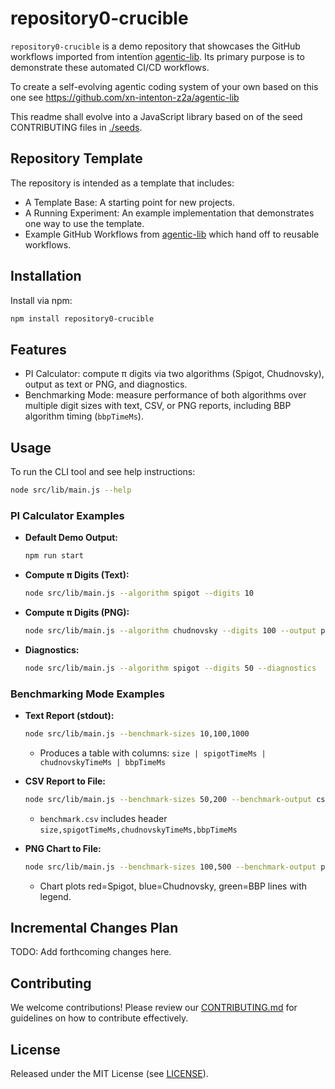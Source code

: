 # repository0-crucible

`repository0-crucible` is a demo repository that showcases the GitHub workflows imported from intentïon [agentic-lib](https://github.com/xn-intenton-z2a/agentic-lib). Its primary purpose is to demonstrate these automated CI/CD workflows.

To create a self-evolving agentic coding system of your own based on this one see https://github.com/xn-intenton-z2a/agentic-lib

This readme shall evolve into a JavaScript library based on of the seed CONTRIBUTING files in [./seeds](./seeds).

## Repository Template

The repository is intended as a template that includes:
* A Template Base: A starting point for new projects.
* A Running Experiment: An example implementation that demonstrates one way to use the template.
* Example GitHub Workflows from [agentic-lib](https://github.com/xn-intenton-z2a/agentic-lib) which hand off to reusable workflows.

## Installation

Install via npm:

```bash
npm install repository0-crucible
```

## Features

* PI Calculator: compute π digits via two algorithms (Spigot, Chudnovsky), output as text or PNG, and diagnostics.
* Benchmarking Mode: measure performance of both algorithms over multiple digit sizes with text, CSV, or PNG reports, including BBP algorithm timing (`bbpTimeMs`).

## Usage

To run the CLI tool and see help instructions:

```bash
node src/lib/main.js --help
```

### PI Calculator Examples

- **Default Demo Output:**
  ```bash
  npm run start
  ```

- **Compute π Digits (Text):**
  ```bash
  node src/lib/main.js --algorithm spigot --digits 10
  ```

- **Compute π Digits (PNG):**
  ```bash
  node src/lib/main.js --algorithm chudnovsky --digits 100 --output png --file pi100.png
  ```

- **Diagnostics:**
  ```bash
  node src/lib/main.js --algorithm spigot --digits 50 --diagnostics
  ```

### Benchmarking Mode Examples

- **Text Report (stdout):**
  ```bash
  node src/lib/main.js --benchmark-sizes 10,100,1000
  ```
  - Produces a table with columns: `size | spigotTimeMs | chudnovskyTimeMs | bbpTimeMs`

- **CSV Report to File:**
  ```bash
  node src/lib/main.js --benchmark-sizes 50,200 --benchmark-output csv --benchmark-file benchmark.csv
  ```
  - `benchmark.csv` includes header `size,spigotTimeMs,chudnovskyTimeMs,bbpTimeMs`

- **PNG Chart to File:**
  ```bash
  node src/lib/main.js --benchmark-sizes 100,500 --benchmark-output png --benchmark-file performance.png
  ```
  - Chart plots red=Spigot, blue=Chudnovsky, green=BBP lines with legend.

## Incremental Changes Plan

TODO: Add forthcoming changes here.

## Contributing

We welcome contributions! Please review our [CONTRIBUTING.md](./CONTRIBUTING.md) for guidelines on how to contribute effectively.

## License

Released under the MIT License (see [LICENSE](./LICENSE)).
